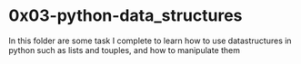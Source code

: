 # 0x03-python-data_structures

In this folder are some task I complete to learn how to use datastructures in python such as lists and touples, and how to manipulate them
